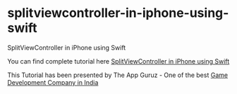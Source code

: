 # splitviewcontroller-in-iphone-using-swift
SplitViewController in iPhone using Swift

You can find complete tutorial here [SplitViewController in iPhone using Swift](http://www.theappguruz.com/blog/splitviewcontroller-in-iphone-using-swift)

This Tutorial has been presented by The App Guruz - One of the best [Game Development Company in India](http://www.theappguruz.com/game-development/)
